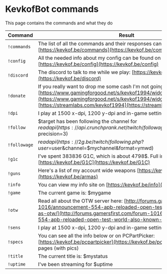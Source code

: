 # KevkofBot commands

This page contains the commands and what they do

|Command|Result|
|--------|------|
| `!commands` | The list of all the commands and their responses can be seen on [https://kevkof.be/commands](https://kevkof.be/commands) |
| `!config` | All the needed info about my config can be found on [https://kevkof.be/config](https://kevkof.be/config) |
| `!discord` | The discord to talk to me while we play: [https://kevkof.be/discord](https://kevkof.be/discord) |
| `!donate` | If you really want to drop me some cash I'm not going to stop you. [https://www.gamingforgood.net/s/kevkof1994/widget](https://www.gamingforgood.net/s/kevkof1994/widget) or [https://streamlabs.com/kevkof1994](https://streamlabs.com/kevkof1994) |
| `!dpi` | I play at 1500 x-dpi, 1200 y-dpi and in-game settings 23.04 and 0.3 |
| `!follow` | $target has been following the channel for  $readapi(https://api.crunchprank.net/twitch/followage/$mychannel/$target?precision=3) |
| `!followage` | $readapi(https://2g.be/twitch/following.php?user=$user&channel=$mychannel&format=ymwd) |
| `!g1c` | I've spent 383836 G1C, which is about 4798$. Full info on [https://kevkof.be/G1C](https://kevkof.be/G1C) |
| `!guns` | Here's a list of my account wide weapons [https://kevkof.be/armas](https://kevkof.be/armas) |
| `!info` | You can view my info site on [https://kevkof.be/info](https://kevkof.be/info) |
| `!game` | The current game is: $mygame |
| `!otw` | Read all about the OTW server here: [http://forums.gamersfirst.com/forum-1016/announcement-554-apb-reloaded-open-test-world-also-known-as-otw/](http://forums.gamersfirst.com/forum-1016/announcement-554-apb-reloaded-open-test-world-also-known-as-otw/) |
| `!sens` | I play at 1500 x-dpi, 1200 y-dpi and in-game settings 23.04 and 0.3 |
| `!specs` | You can see all the info below or on PCPartPicker: [https://kevkof.be/pcpartpicker](https://kevkof.be/pcpartpicker) or my Info pages (with pics) |
| `!title` | The current title is: $mystatus |
| `!uptime` | I've been streaming for $uptime |
